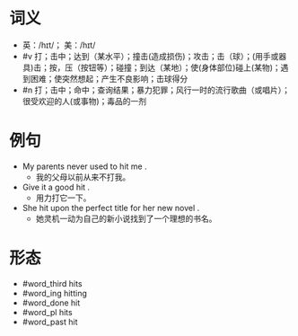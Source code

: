 # 词义
- 英：/hɪt/； 美：/hɪt/
- #v 打；击中；达到（某水平）；撞击(造成损伤)；攻击；击（球）；(用手或器具)击；按，压（按钮等）；碰撞；到达（某地）；使(身体部位)碰上(某物)；遇到困难；使突然想起；产生不良影响；击球得分
- #n 打；击中；命中；查询结果；暴力犯罪；风行一时的流行歌曲（或唱片）；很受欢迎的人(或事物)；毒品的一剂
# 例句
- My parents never used to hit me .
	- 我的父母以前从来不打我。
- Give it a good hit .
	- 用力打它一下。
- She hit upon the perfect title for her new novel .
	- 她灵机一动为自己的新小说找到了一个理想的书名。
# 形态
- #word_third hits
- #word_ing hitting
- #word_done hit
- #word_pl hits
- #word_past hit
